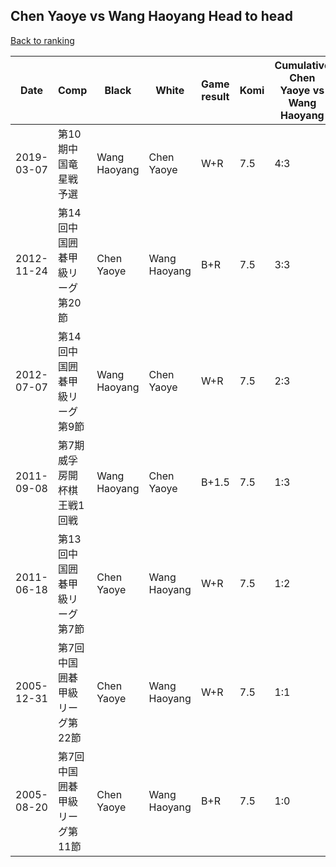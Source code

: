 ## Chen Yaoye vs Wang Haoyang Head to head

[Back to ranking](../../index.md)




| **Date** | **Comp** | **Black** | **White** | **Game result** | **Komi** | **Cumulative Chen Yaoye vs Wang Haoyang** | **Chen Yaoye streak** | **Wang Haoyang streak** | 
| --- | --- | --- | --- | --- | --- | --- | --- | --- |
| 2019-03-07 | 第10期中国竜星戦予選 | Wang Haoyang | Chen Yaoye | W+R | 7.5 | 4:3 | 3 | 0 | 
| 2012-11-24 | 第14回中国囲碁甲級リーグ第20節 | Chen Yaoye | Wang Haoyang | B+R | 7.5 | 3:3 | 2 | 0 | 
| 2012-07-07 | 第14回中国囲碁甲級リーグ第9節 | Wang Haoyang | Chen Yaoye | W+R | 7.5 | 2:3 | 1 | 0 | 
| 2011-09-08 | 第7期威孚房開杯棋王戦1回戦 | Wang Haoyang | Chen Yaoye | B+1.5 | 7.5 | 1:3 | 0 | 3 | 
| 2011-06-18 | 第13回中国囲碁甲級リーグ第7節 | Chen Yaoye | Wang Haoyang | W+R | 7.5 | 1:2 | 0 | 2 | 
| 2005-12-31 | 第7回中国囲碁甲級リーグ第22節 | Chen Yaoye | Wang Haoyang | W+R | 7.5 | 1:1 | 0 | 1 | 
| 2005-08-20 | 第7回中国囲碁甲級リーグ第11節 | Chen Yaoye | Wang Haoyang | B+R | 7.5 | 1:0 | 1 | 0 |




